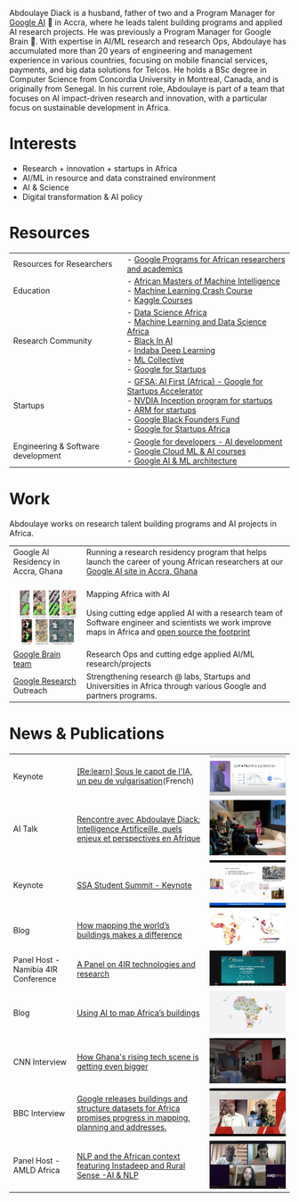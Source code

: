 

Abdoulaye Diack is a husband, father of two and a Program Manager for [Google AI](https://research.google/) 🤖 in Accra, where he leads talent building programs and applied AI research projects. He was previously a Program Manager for Google Brain 🧠. With expertise in AI/ML research and research Ops, Abdoulaye has accumulated more than 20 years of engineering and management experience in various countries, focusing on mobile financial services, payments, and big data solutions for Telcos. He holds a BSc degree in Computer Science from Concordia University in Montreal, Canada, and is originally from Senegal. In his current role, Abdoulaye is part of a team that focuses on AI impact-driven research and innovation, with a particular focus on sustainable development in Africa. 

# Interests

 - Research + innovation + startups in Africa
 - AI/ML in resource and data constrained environment 
 - AI & Science 
 - Digital transformation & AI policy
<a rel="me" href="https://mastodon.social/@Diack"></a>

# Resources 
|  |  |
|--|--|
|Resources for Researchers| - [Google Programs for African researchers and academics](https://www.linkedin.com/pulse/google-resources-african-researchers-academics-abdoulaye-diack/?trackingId=BOUX2FrCSLKViH%2F2Gs%2FrmA%3D%3D)
|Education| - [African Masters of Machine Intelligence](https://aimsammi.org/) <br> - [Machine Learning Crash Course](https://developers.google.com/machine-learning/crash-course) <br> - [Kaggle Courses](https://www.kaggle.com/learn)|
|Research Community | - [Data Science Africa](http://www.datascienceafrica.org/) <br> - [Machine Learning and Data Science Africa](https://groups.google.com/g/mlds-africa?pli=1) <br> - [Black In AI](https://blackinai.github.io/#/)<br> - [Indaba Deep Learning](https://deeplearningindaba.com/) <br> - [ML Collective](https://mlcollective.org/) <br> - [Google for Startups](https://startup.google.com/accelerator/africa/)|
|Startups | - [GFSA: AI First (Africa) - Google for Startups Accelerator](https://startup.google.com/programs/accelerator/ai-first/africa/) <br> - [NVDIA Inception program for startups](https://www.nvidia.com/en-us/startups/) <br> - [ARM for startups](https://www.arm.com/markets/startups)<br> - [Google Black Founders Fund](https://startup.google.com/programs/black-founders-fund/africa/) <br> - [Google for Startups Africa](https://startup.google.com/accelerator/africa/)|
|Engineering & Software development | - [Google for developers - AI development ](https://developers.google.com/focus/ai-development) <br> - [Google Cloud ML & AI courses](https://cloud.google.com/learn/training/machinelearning-ai) <br> - [Google AI & ML architecture](https://cloud.google.com/architecture/ai-ml)|

# Work

Abdoulaye works on research talent building programs and AI projects in Africa.

|  |  |
|--|--|
|Google AI Residency in Accra, Ghana| Running a research residency program that helps launch the career of young African researchers at our [Google AI site in Accra, Ghana ](https://research.google/locations/accra/)|
|<br><a href="https://arxiv.org/pdf/2107.12283.pdf"><img src="/mmeka_paper_shot.jpg" width="130" height="102"/></a>|Mapping Africa with AI <br><br>Using cutting edge applied AI with a research team of Software engineer and scientists we work improve maps in Africa and [open source the footprint](https://sites.research.google/open-buildings/) |
|[Google Brain team](https://research.google/teams/brain/) | Research Ops and cutting edge applied AI/ML research/projects |
|[Google Research](https://research.google) Outreach| Strengthening research @ labs, Startups and Universities in Africa through various Google and partners programs.|

# News & Publications

|  |  | |
|--|--|--|
|Keynote |[[Re:learn] Sous le capot de l'IA, un peu de vulgarisation](https://youtu.be/Ny10bfdqSW0?si=ar_Kt8LgqHGzcUbK&t=1902)(French)|[![My YouTube Video](/assets/llm_predictions.png)](https://youtu.be/Ny10bfdqSW0?si=ar_Kt8LgqHGzcUbK&t=1902)|
|AI Talk | [Rencontre avec Abdoulaye Diack: Intelligence Artificeille, quels enjeux et perspectives en Afrique](https://www.linkedin.com/posts/african-business-club_ia-intelligenceartificielle-talents-activity-7138829771752239104-cBEO?utm_source=share&utm_medium=member_desktop) | <img src="/assets/abc_prez.jpeg"/> |
|Keynote | [SSA Student Summit - Keynote](https://www.youtube.com/live/guixEsMb3vo?feature=share&t=565) | <img src="/assets/ssa_dsc_summit.png"/> |
|Blog | [How mapping the world’s buildings makes a difference](https://blog.google/around-the-globe/google-africa/how-mapping-the-worlds-buildings-makes-a-difference/) |<img src="/africa-ssea-building-density.png"/>|
Panel Host - Namibia 4IR Conference |[A Panel on 4IR technologies and research](https://4irnamibia.com/4ir-conference/)  | <img src="/4ir_photo.png" />|
|Blog | [Using AI to map Africa’s buildings](https://blog.google/around-the-globe/google-africa/using-ai-to-map-africas-buildings/) |<img src="/Open-Buildings_V2b_2096x11.max-1000x1000.jpg"/>|
CNN Interview |  [How Ghana's rising tech scene is getting even bigger](https://edition.cnn.com/videos/business/2021/10/15/marketplace-africa-ghana-tech-google-uber-meqasa-spc.cnn)  | <img src="/Abdou_cnn.jpg" />|
BBC Interview |  [Google releases buildings and structure datasets for Africa promises progress in mapping, planning and addresses.](https://www.bbc.co.uk/programmes/p09qnk4d)  | <img src="/abdou_bbc.jpg" />|
Panel Host - AMLD Africa |[NLP and the African context featuring Instadeep and Rural Sense -AI & NLP](https://www.youtube.com/watch?v=MXCbp5t_q_Q&list=PLyyHDYyFFpkBSUmX-iv7JLgeNJHvRIt4M&index=17)  | <img src="/abdou_amld.jpg" />|
 
